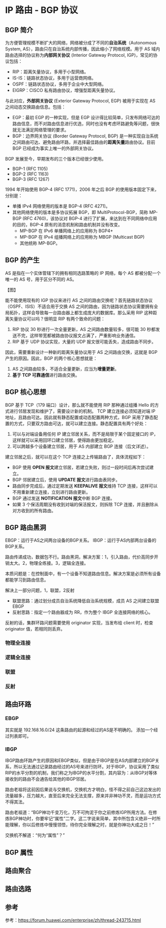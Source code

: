 # IP 路由 - BGP 协议

## BGP 简介

为方便管理规模不断扩大的网络，网络被分成了不同的**自治系统**（Autonomous System, AS），路由只在自治系统内部传播，因此缩小了网络规模。用于 AS 域内路由选择的协议称为**内部网关协议** (Interior Gateway Protocol, IGP)，常见的协议包括：

- RIP：距离矢量协议，多用于小型网络。
- IS-IS：链路状态协议，多用于运营商网络。
- OSPF：链路状态协议，多用于企业中大型网络。
- EIGRP：CISCO 私有路由协议，增强型距离矢量协议。

与此对应，**外部网关协议** (Exterior Gateway Protocol, EGP) 被用于实现在 AS 之间动态交换路由信息。包括：

- EGP：最初 EGP 的一种实现，但是 EGP 设计得比较简单，只发布网络可达的路由信息，而不对路由信息进行优选，同时也没有考虑环路避免等问题，很快就无法满足网络管理的要求。
- BGP：边界网关协议 (Border Gateway Protocol, BGP) 是一种实现自治系统之间路由可达、避免路由环路，并选择最佳路由的**距离矢量**路由协议。目前 BGP 已经成为事实上唯一的外部网关协议。

BGP 发展至今，早期发布的三个版本已经很少使用。

- BGP-1 (RFC 1105)
- BGP-2 (RFC 1163)
- BGP-3 (RFC 1267)

1994 年开始使用 BGP-4 (RFC 1771)，2006 年之后 BGP 的使用版本固定下来，分别是：

- 单播 IPv4 网络使用的版本是 BGP-4 (RFC 4271)。
- 其他网络使用的版本是多协议拓展 BGP，即 MultiProtocol-BGP，简称 MP-BGP (RFC 4760)，该协议对 BGP-4 进行了扩展，来达到在不同网络中应用的目的，BGP-4 原有的消息机制和路由机制并没有改变。
  - MP-BGP 在 IPv6 单播网络上的应用称为 BGP4+
  - MP-BGP 在 IPv4 组播网络上的应用称为 MBGP (Multicast BGP)
  - 其他统称 MP-BGP。

## BGP 的产生

AS 是指在一个实体管辖下的拥有相同选路策略的 IP 网络，每个 AS 都被分配一个唯一的 AS 号，用于区分不同的 AS。

【图】

能不能使用现有的 IGP 协议来进行 AS 之间的路由交换呢？首先链路状态协议（OSPF、ISIS）不适合用于交换 AS 之间的路由，因为链路状态协议需要拥有全局拓扑，这样会导致每一台路由器上都生成庞大的数据库。那么采用 RIP 这种距离矢量协议可以吗？很明显 RIP 有两个致命的问题：

1. RIP 协议 30 秒进行一次全量更新，AS 之间路由数量较多，很可能 30 秒都发送不完，这样带宽都被路由协议报文占满了，严重影响业务通信。
2. RIP 基于 UDP 协议实现，大量的 UDP 报文很可能丢失，造成路由不同步。

因此，需要重新设计一种新的距离矢量协议用于 AS 之间路由交换，这就是 BGP 产生的原因。因此，BGP 的两个核心思想就是：

1. AS 之间路由较多，不适合全量更新，应当为**增量更新**。
2. **基于 TCP 可靠通信**进行路由交换。

## BGP 核心思想

BGP 基于 TCP（179 端口）设计，那么就不能使用 RIP 那种通过组播 Hello 的方式进行邻居发现和维护了，需要设计新的机制。 TCP 建立连接必须知道对端 IP 地址，且路由可达。因此就有静态配置或动态配置两种方式，BGP 采用了静态配置的方式，只要双方路由可达，就可以建立连接。静态配置具有两个好处：

1. 可以与对端设备用任何 IP 建立邻居关系，而不是局限于某个固定接口的 IP，这样就可以采用回环口建立邻居，使得路由更加稳定。
2. 可以跨越多个设备建立邻居，用于 AS 内部建立 BGP 连接（后文详述）。

建立邻居之后，就可以在这个 TCP 连接之上传输路由了，具体流程如下：

- BGP 使用 **OPEN 报文**建立邻居，若建立失败，则过一段时间后再次尝试建立。
- BGP 邻居建立后，使用 **UPDATE 报文**进行路由表同步。
- 路由同步完成后，通过定期发送 **KEEPALIVE 报文**维持 TCP 连接，这样可以不用重新建立连接，立刻进行路由更新。
- BGP 通过发送 **NOTIFICATION 报文**中断 BGP 连接。
- 如果 3 个保活周期没有收到对端的保活报文，则拆除 TCP 连接，并且删除从对方收到的所有路由。

## BGP 路由黑洞

EBGP：运行于AS之间两台设备的BGP关系。
IBGP：运行于AS内部两台设备的BGP关系。

路由传递成功，数据包不行。路由黑洞，解决方案：1，引入路由，代价高同步开销太大。2，物理全练接。3，逻辑全连接。

本质问题是：在控制面中，有一个设备不知道路由信息。解决方案是必须所有设备都能学习到路由信息。

解决上一部分问题，1，联盟，2反射

- 联盟思路：通过划分成员自治系统降低自治系统规模，成员 AS 之间建立联盟 EBGP
- 反射思路：指定一个路由器成为 RR，作为整个 IBGP 全连接网络的核心。

反射的话，集群环路问题需要使用 originator 实现，当发布给 client 时，检查 originator 值，若相同则丢弃。

### 物理全连接

### 逻辑全连接

### 联盟

### 反射

## 路由环路

### EBGP

其实就是 192.168.16.0/24 这条路由的起源和经过的AS是不明确的。
添加一个经过列表即可。

### IBGP

IBGP路由环路产生的原因和EBGP类似，但是由于IBGP是在AS内部建立的BGP关系，所以无法通过记录路由经过的AS号来进行防环。对于IBGP，协议采用了类似RIP的水平分割的机制，我们称之为IBGP的水平分割，其内容为：从IBGP对等体接收到的路由不会通告给其他的IBGP邻居。

路由老祖将这前因后果说与交换机，交换机方才明白，怪不得之前自己这边发出的流量越多，压力越大，直至后来完全无法支撑，原来并非神功不灵，而是运功方式不得其法。

路由老祖道：“BGP神功千变万化，万不可拘泥于你之前修炼IGP所用方法。在修炼BGP神功时，你要牢记“属性”二字。这二字说来简单，其中所包含义绝非一时所能理解，你以后修炼中慢慢领悟，待你完全理解之时，就是你神功大成之日！”

交换机不解道：“何为“属性”？”

## BGP 属性

## 路由聚合

## 路由选路

## 参考

参考：<https://forum.huawei.com/enterprise/zh/thread-243715.html>
